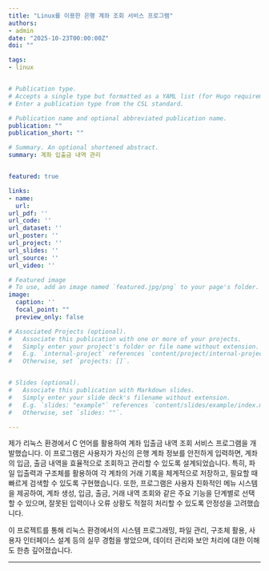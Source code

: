 ```yaml
---
title: "Linux를 이용한 은행 계좌 조회 서비스 프로그램"
authors:
- admin
date: "2025-10-23T00:00:00Z"
doi: ""

tags:
- linux


# Publication type.
# Accepts a single type but formatted as a YAML list (for Hugo requirements).
# Enter a publication type from the CSL standard.

# Publication name and optional abbreviated publication name.
publication: ""
publication_short: ""

# Summary. An optional shortened abstract.
summary: 계좌 입출금 내역 관리


featured: true

links:
- name:
  url: 
url_pdf: ''
url_code: ''
url_dataset: ''
url_poster: ''
url_project: ''
url_slides: ''
url_source: ''
url_video: ''

# Featured image
# To use, add an image named `featured.jpg/png` to your page's folder. 
image:
  caption: ''
  focal_point: ""
  preview_only: false

# Associated Projects (optional).
#   Associate this publication with one or more of your projects.
#   Simply enter your project's folder or file name without extension.
#   E.g. `internal-project` references `content/project/internal-project/index.md`.
#   Otherwise, set `projects: []`.


# Slides (optional).
#   Associate this publication with Markdown slides.
#   Simply enter your slide deck's filename without extension.
#   E.g. `slides: "example"` references `content/slides/example/index.md`.
#   Otherwise, set `slides: ""`.

---
```


제가 리눅스 환경에서 C 언어를 활용하여 계좌 입출금 내역 조회 서비스 프로그램을 개발했습니다. 이 프로그램은 사용자가 자신의 은행 계좌 정보를 안전하게 입력하면, 계좌의 입금, 출금 내역을 효율적으로 조회하고 관리할 수 있도록 설계되었습니다. 특히, 파일 입출력과 구조체를 활용하여 각 계좌의 거래 기록을 체계적으로 저장하고, 필요할 때 빠르게 검색할 수 있도록 구현했습니다. 또한, 프로그램은 사용자 친화적인 메뉴 시스템을 제공하여, 계좌 생성, 입금, 출금, 거래 내역 조회와 같은 주요 기능을 단계별로 선택할 수 있으며, 잘못된 입력이나 오류 상황도 적절히 처리할 수 있도록 안정성을 고려했습니다.

이 프로젝트를 통해 리눅스 환경에서의 시스템 프로그래밍, 파일 관리, 구조체 활용, 사용자 인터페이스 설계 등의 실무 경험을 쌓았으며, 데이터 관리와 보안 처리에 대한 이해도 한층 깊어졌습니다.

---
